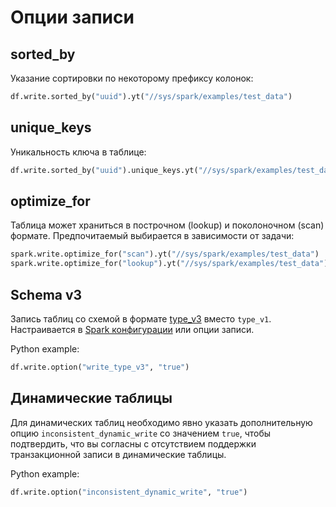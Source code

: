 
# Опции записи

## sorted_by

Указание сортировки по некоторому префиксу колонок:

```python
df.write.sorted_by("uuid").yt("//sys/spark/examples/test_data")
```

## unique_keys

Уникальность ключа в таблице:

```python
df.write.sorted_by("uuid").unique_keys.yt("//sys/spark/examples/test_data")
```

## optimize_for

Таблица может храниться в построчном (lookup) и поколоночном (scan) формате. Предпочитаемый выбирается в зависимости от задачи:

```python
spark.write.optimize_for("scan").yt("//sys/spark/examples/test_data")
spark.write.optimize_for("lookup").yt("//sys/spark/examples/test_data")
```

## Schema v3

Запись таблиц со схемой в формате [type_v3](../../../../../user-guide/storage/data-types.md) вместо `type_v1`. Настраивается в [Spark конфигурации](../../../../../user-guide/data-processing/spyt/cluster/configuration.md) или опции записи.

Python example:
```python
df.write.option("write_type_v3", "true")
```

## Динамические таблицы

Для динамических таблиц необходимо явно указать дополнительную опцию `inconsistent_dynamic_write` со значением `true`, чтобы подтвердить, что вы согласны с отсутствием поддержки транзакционной записи в динамические таблицы.

Python example:
```python
df.write.option("inconsistent_dynamic_write", "true")
```
